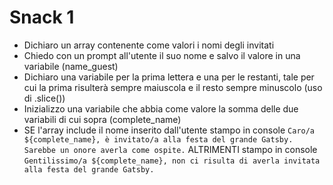 # Snack 1
- Dichiaro un array contenente come valori i nomi degli invitati
- Chiedo con un prompt all'utente il suo nome e salvo il valore in una variabile (name_guest)
- Dichiaro una variabile per la prima lettera e una per le restanti, tale per cui la prima risulterà sempre maiuscola e il resto sempre minuscolo (uso di .slice())
- Inizializzo una variabile che abbia come valore la somma delle due variabili di cui sopra (complete_name)
- SE l'array include il nome inserito dall'utente
    stampo in console `Caro/a ${complete_name}, è invitato/a alla festa del grande Gatsby. Sarebbe un onore averla come ospite.`
  ALTRIMENTI
    stampo in console `Gentilissimo/a ${complete_name}, non ci risulta di averla invitata alla festa del grande Gatsby.`